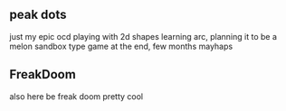 ## peak dots
just my epic ocd playing with 2d shapes learning arc, planning it to be a melon sandbox type game at the end, few months mayhaps

## FreakDoom
also here be freak doom pretty cool
